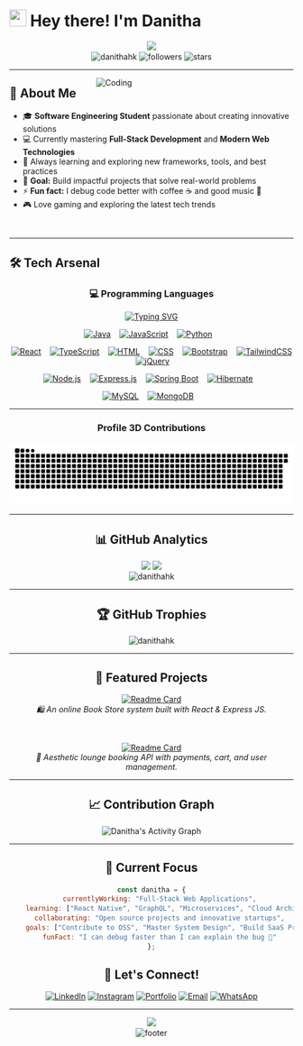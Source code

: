 # <img src="https://raw.githubusercontent.com/MartinHeinz/MartinHeinz/master/wave.gif" width="30px" height="30px" /> Hey there! I'm Danitha

<div align="center">
  <img src="https://readme-typing-svg.herokuapp.com/?font=Righteous&size=35&center=true&vCenter=true&width=500&height=70&duration=4000&lines=Hi+There!+👋;I'm+Danitha!;Welcome+to+my+GitHub!;Let's+code+together!+🚀" />
</div>

<div align="center">
  <img src="https://komarev.com/ghpvc/?username=danithahk&label=Profile%20views&color=0e75b6&style=for-the-badge" alt="danithahk" />
  <img src="https://img.shields.io/github/followers/danithahk?label=Followers&style=for-the-badge&color=blue" alt="followers" />
  <img src="https://img.shields.io/github/stars/danithahk?label=Stars&style=for-the-badge&color=yellow" alt="stars" />
</div>

---

<img align="right" alt="Coding" width="350" src="https://cdn.dribbble.com/users/1162077/screenshots/3848914/programmer.gif">

## 🚀 About Me

- 🎓 **Software Engineering Student** passionate about creating innovative solutions
- 💻 Currently mastering **Full-Stack Development** and **Modern Web Technologies**
- 🌱 Always learning and exploring new frameworks, tools, and best practices
- 🎯 **Goal:** Build impactful projects that solve real-world problems
- ⚡ **Fun fact:** I debug code better with coffee ☕ and good music 🎵
- 🎮 Love gaming and exploring the latest tech trends

<br clear="right"/>

---

## 🛠️ Tech Arsenal

<div align="center">

### 💻 Programming Languages  
[![Typing SVG](https://readme-typing-svg.herokuapp.com/?duration=4000&color=2ED573&width=250&lines=Languages+and+Tools%3A)](https://git.io/typing-svg)

<p align="center">
  <!-- Core -->
  <a href="#"><img src="https://skillicons.dev/icons?i=java" alt="Java" width="50" height="50"/></a>&nbsp;&nbsp;&nbsp;
  <a href="#"><img src="https://skillicons.dev/icons?i=js" alt="JavaScript" width="50" height="50"/></a>&nbsp;&nbsp;&nbsp;
  <a href="#"><img src="https://skillicons.dev/icons?i=py" alt="Python" width="50" height="50"/></a>&nbsp;&nbsp;&nbsp;

  <!-- Frontend -->
  <a href="#"><img src="https://skillicons.dev/icons?i=react" alt="React" width="50" height="50"/></a>&nbsp;&nbsp;&nbsp;
  <a href="#"><img src="https://skillicons.dev/icons?i=ts" alt="TypeScript" width="50" height="50"/></a>&nbsp;&nbsp;&nbsp;
  <a href="#"><img src="https://skillicons.dev/icons?i=html" alt="HTML" width="50" height="50"/></a>&nbsp;&nbsp;&nbsp;
  <a href="#"><img src="https://skillicons.dev/icons?i=css" alt="CSS" width="50" height="50"/></a>&nbsp;&nbsp;&nbsp;
  <a href="#"><img src="https://skillicons.dev/icons?i=bootstrap" alt="Bootstrap" width="50" height="50"/></a>&nbsp;&nbsp;&nbsp;
  <a href="#"><img src="https://skillicons.dev/icons?i=tailwind" alt="TailwindCSS" width="50" height="50"/></a>&nbsp;&nbsp;&nbsp;
  <a href="#"><img src="https://skillicons.dev/icons?i=jquery" alt="jQuery" width="50" height="50"/></a>&nbsp;&nbsp;&nbsp;

  <!-- Backend -->
  <a href="#"><img src="https://skillicons.dev/icons?i=nodejs" alt="Node.js" width="50" height="50"/></a>&nbsp;&nbsp;&nbsp;
  <a href="#"><img src="https://skillicons.dev/icons?i=express" alt="Express.js" width="50" height="50"/></a>&nbsp;&nbsp;&nbsp;
  <a href="#"><img src="https://skillicons.dev/icons?i=spring" alt="Spring Boot" width="50" height="50"/></a>&nbsp;&nbsp;&nbsp;
  <a href="#"><img src="https://skillicons.dev/icons?i=hibernate" alt="Hibernate" width="50" height="50"/></a>&nbsp;&nbsp;&nbsp;

  <!-- Databases -->
  <a href="#"><img src="https://skillicons.dev/icons?i=mysql" alt="MySQL" width="50" height="50"/></a>&nbsp;&nbsp;&nbsp;
  <a href="#"><img src="https://skillicons.dev/icons?i=mongodb" alt="MongoDB" width="50" height="50"/></a>&nbsp;&nbsp;&nbsp;
</p>

***
<div align="center">

<h3 align="center">
  Profile 3D Contributions 
</h3>


<img alt="Coding" width="900" src="https://github.com/NimeshPiyumantha/red-alpha/blob/main/github-contribution-grid-snake.svg">

---

## 📊 GitHub Analytics

<div align="center">
  
<img height="180em" src="https://github-readme-stats.vercel.app/api?username=danithahk&show_icons=true&theme=tokyonight&include_all_commits=true&count_private=true"/>
<img height="180em" src="https://github-readme-stats.vercel.app/api/top-langs/?username=danithahk&layout=compact&langs_count=8&theme=tokyonight"/>

</div>

<div align="center">
  <img src="https://github-readme-streak-stats.herokuapp.com/?user=danithahk&theme=tokyonight" alt="danithahk" />
</div>



---

## 🏆 GitHub Trophies
<div align="center">
  <img src="https://github-profile-trophy.vercel.app/?username=danithahk&theme=tokyonight&no-frame=false&no-bg=false&margin-w=4&row=1" alt="danithahk" />
</div>

---



## 💼 Featured Projects

<div align="center">

[![Readme Card](https://github-readme-stats.vercel.app/api/pin/?username=DanithaHk&repo=pavithra-online-booking-store-frontend&theme=tokyonight)](https://github.com/DanithaHk/pavithra-online-booking-store-frontend)  
*🛍️ An online Book Store system built with React & Express JS.*

<br/>

[![Readme Card](https://github-readme-stats.vercel.app/api/pin/?username=DanithaHk&repo=VO-Aesthetic-Lounge-SpringBoot-API&theme=tokyonight)](https://github.com/DanithaHk/VO-Aesthetic-Lounge-SpringBoot-API)  
*💆 Aesthetic lounge booking API with payments, cart, and user management.*

</div>



---

## 📈 Contribution Graph

<div align="center">
  <img src="https://github-readme-activity-graph.vercel.app/graph?username=danithahk&theme=tokyo-night&hide_border=true" alt="Danitha's Activity Graph" />
</div>

---


## 🌟 Current Focus

```javascript
const danitha = {
    currentlyWorking: "Full-Stack Web Applications",
    learning: ["React Native", "GraphQL", "Microservices", "Cloud Architecture"],
    collaborating: "Open source projects and innovative startups",
    goals: ["Contribute to OSS", "Master System Design", "Build SaaS Products"],
    funFact: "I can debug faster than I can explain the bug 🐛"
};
```



## 🤝 Let's Connect!

<div align="center">

[![LinkedIn](https://img.shields.io/badge/-LinkedIn-0077B5?style=for-the-badge&logo=linkedin&logoColor=white)](https://linkedin.com/in/danitha-dinuwan-b79555319)
[![Instagram](https://img.shields.io/badge/-Instagram-E4405F?style=for-the-badge&logo=instagram&logoColor=white)](https://instagram.com/danitha_dinuwan)
[![Portfolio](https://img.shields.io/badge/-Portfolio-000000?style=for-the-badge&logo=react&logoColor=white)](https://portfoliodanitha.netlify.app/)
[![Email](https://img.shields.io/badge/-Email-D14836?style=for-the-badge&logo=gmail&logoColor=white)](mailto:danithahk@gmail.com)
 <a href="https://wa.me/0762639000">
    <img src="https://img.shields.io/badge/WhatsApp-25D366?logo=whatsapp&logoColor=white&style=for-the-badge" alt="WhatsApp">
  </a>

</div>

---

<div align="center">
  <img src="https://readme-typing-svg.herokuapp.com/?font=Righteous&size=25&center=true&vCenter=true&width=500&height=70&duration=4000&lines=Thanks+for+visiting!+✨;Let's+build+something+amazing!+🚀;Happy+coding!+💻">
</div>

<div align="center">
  <img src="https://capsule-render.vercel.app/api?type=waving&color=gradient&height=100&section=footer" alt="footer" />
</div>
